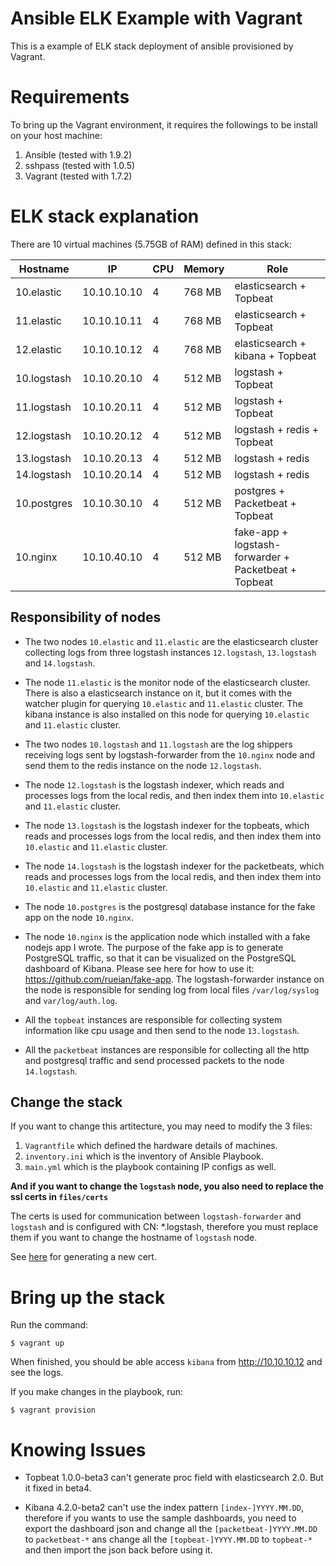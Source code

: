 # Ansible ELK Example with Vagrant

This is a example of ELK stack deployment of ansible provisioned by Vagrant.

# Requirements

To bring up the Vagrant environment, it requires the followings to be install on your host machine:

1. Ansible (tested with 1.9.2)
2. sshpass (tested with 1.0.5)
3. Vagrant (tested with 1.7.2)

# ELK stack explanation

There are 10 virtual machines (5.75GB of RAM) defined in this stack:

| Hostname | IP | CPU | Memory | Role |
| ---------- | ---------- | ---------- | ---------- | ---------- |
| 10.elastic  | 10.10.10.10  | 4 | 768 MB | elasticsearch + Topbeat |
| 11.elastic  | 10.10.10.11  | 4 | 768 MB | elasticsearch + Topbeat |
| 12.elastic  | 10.10.10.12  | 4 | 768 MB | elasticsearch + kibana + Topbeat |
| 10.logstash  | 10.10.20.10  | 4 | 512 MB | logstash + Topbeat |
| 11.logstash  | 10.10.20.11  | 4 | 512 MB | logstash + Topbeat |
| 12.logstash  | 10.10.20.12  | 4 | 512 MB | logstash + redis + Topbeat |
| 13.logstash  | 10.10.20.13  | 4 | 512 MB | logstash + redis |
| 14.logstash  | 10.10.20.14  | 4 | 512 MB | logstash + redis |
| 10.postgres  | 10.10.30.10  | 4 | 512 MB | postgres + Packetbeat + Topbeat |
| 10.nginx  | 10.10.40.10  | 4 | 512 MB | fake-app + logstash-forwarder + Packetbeat + Topbeat |

## Responsibility of nodes

* The two nodes `10.elastic` and `11.elastic` are the elasticsearch cluster collecting logs from three logstash instances `12.logstash`, `13.logstash` and `14.logstash`.

* The node `11.elastic` is the monitor node of the elasticsearch cluster. There is also a elasticsearch instance on it, but it comes with the watcher plugin for querying `10.elastic` and `11.elastic` cluster. The kibana instance is also installed on this node for querying `10.elastic` and `11.elastic` cluster.

* The two nodes `10.logstash` and `11.logstash` are the log shippers receiving logs sent by logstash-forwarder from the `10.nginx` node and send them to the redis instance on the node `12.logstash`.

* The node `12.logstash` is the logstash indexer, which reads and processes logs from the local redis, and then index them into `10.elastic` and `11.elastic` cluster.

* The node `13.logstash` is the logstash indexer for the topbeats, which reads and processes logs from the local redis, and then index them into `10.elastic` and `11.elastic` cluster.

* The node `14.logstash` is the logstash indexer for the packetbeats, which reads and processes logs from the local redis, and then index them into `10.elastic` and `11.elastic` cluster.

* The node `10.postgres` is the postgresql database instance for the fake app on the node `10.nginx`.

* The node `10.nginx` is the application node which installed with a fake nodejs app I wrote. The purpose of the fake app is to generate PostgreSQL traffic, so that it can be visualized on the PostgreSQL dashboard of Kibana. Please see here for how to use it: https://github.com/rueian/fake-app. The logstash-forwarder instance on the node is responsible for sending log from local files `/var/log/syslog` and `var/log/auth.log`.

* All the `topbeat` instances are responsible for collecting system information like cpu usage and then send to the node `13.logstash`.

* All the `packetbeat` instances are responsible for collecting all the http and postgresql traffic and send processed packets to the node `14.logstash`.

## Change the stack

If you want to change this artitecture, you may need to modify the 3 files:

1. `Vagrantfile` which defined the hardware details of machines.
2. `inventory.ini` which is the inventory of Ansible Playbook.
3. `main.yml` which is the playbook containing IP configs as well.

**And if you want to change the `logstash` node, you also need to replace the ssl certs in `files/certs`**

The certs is used for communication between `logstash-forwarder` and `logstash` and is configured with CN: *.logstash, therefore you must replace them if you want to change the hostname of `logstash` node.

See [here](https://github.com/elastic/logstash-forwarder#important-tlsssl-certificate-notes) for generating a new cert.

# Bring up the stack

Run the command:

```shell
$ vagrant up
```

When finished, you should be able access `kibana` from http://10.10.10.12 and see the logs.

If you make changes in the playbook, run:

```
$ vagrant provision
```

# Knowing Issues

* Topbeat 1.0.0-beta3 can't generate proc field with elasticsearch 2.0. But it fixed in beta4.

* Kibana 4.2.0-beta2 can't use the index pattern `[index-]YYYY.MM.DD`, therefore if you wants to use the sample dashboards, you need to export the dashboard json and change all the `[packetbeat-]YYYY.MM.DD` to `packetbeat-*` ans change all the `[topbeat-]YYYY.MM.DD` to `topbeat-*` and then import the json back before using it.
